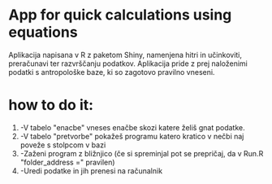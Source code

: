 # App for quick calculations using equations

Aplikacija napisana v R z paketom Shiny, namenjena hitri in učinkoviti, preračunavi ter razvrščanju podatkov.
Aplikacija pride z prej naloženimi podatki s antropološke baze, ki so zagotovo pravilno vneseni.

# how to do it:
1.  -V tabelo "enacbe" vneses enačbe skozi katere želiš gnat podatke.
2.  -V tabelo "pretvorbe" pokažeš programu katero kratico v nečbi naj poveže s stolpcom v bazi
3.  -Zaženi program z bližnjico (če si spreminjal pot se prepričaj, da v Run.R "folder_address =" pravilen)
4.  -Uredi podatke in jih prenesi na računalnik
